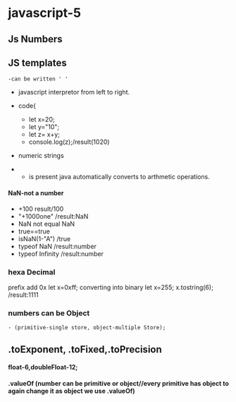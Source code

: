 # javascript-5

## Js Numbers
## JS templates
    -can be written ' '

- javascript interpretor from left to right.
- code{
    - let x=20;
    - let y="10";
    - let z= x+y;
    - console.log(z);/result(1020)
  
- numeric strings
- + is present java automatically converts to arthmetic operations.
#### NaN-not a number
-  +100     result/100
-  "+1000one"  /result:NaN
  - NaN not equal NaN
  - true==true
  - isNaN(1-"A")  /true
  - typeof NaN  /result:number
  - typeof Infinity  /result:number
### hexa Decimal
prefix add 0x
let x=0xff;
converting into binary
let x=255;
x.tostring(6);   /result:1111

### numbers can be Object
    - (primitive-single store, object-multiple Store);
## .toExponent, .toFixed,.toPrecision
#### float-6,doubleFloat-12;
#### .valueOf (number can be primitive or object//every primitive has object to again change it as object we use .valueOf)
